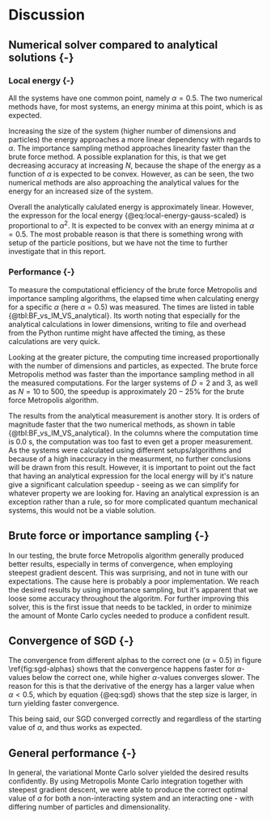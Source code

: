 # Discussion

## Numerical solver compared to analytical solutions {-}

### Local energy {-}

All the systems have one common point, namely $\alpha = 0.5$. The two numerical methods have, for most systems, an energy minima at this point, which is as expected.

Increasing the size of the system (higher number of dimensions and particles) the energy approaches a more linear dependency with regards to $\alpha$. The importance sampling method approaches linearity faster than the brute force method. A possible explanation for this, is that we get decreasing accuracy at increasing $N$, because the shape of the energy as a function of $\alpha$ is expected to be convex. However, as can be seen, the two numerical methods are also approaching the analytical values for the energy for an increased size of the system. 

Overall the analytically calulated energy is approximately linear. However, the expresson for the local energy {@eq:local-energy-gauss-scaled} is proportional to $\alpha^2$. It is expected to be convex with an energy minima at $\alpha = 0.5$. The most probable reason is that there is something wrong with setup of the particle positions, but we have not the time to further investigate that in this report.

### Performance {-}

To measure the computational efficiency of the brute force Metropolis and importance sampling algorithms, the elapsed time when calculating energy for a specific $\alpha$ (here $\alpha = 0.5$) was measured. The times are listed in table {@tbl:BF_vs_IM_VS_analytical}. Its worth noting that especially for the analytical calculations in lower dimensions, writing to file and overhead from the Python runtime might have affected the timing, as these calculations are very quick.
    
Looking at the greater picture, the computing time increased proportionally with the number of dimensions and particles, as expected. The brute force Metropolis method was faster than the importance sampling method in all the measured computations. For the larger systems of $D = 2$ and $3$, as well as $N = 10$ to $500$, the speedup is approximately $20- 25\%$ for the brute force Metropolis algorithm. 

The results from the analytical measurement is another story. It is orders of magnitude faster that the two numerical methods, as shown in table {@tbl:BF_vs_IM_VS_analytical}. In the columns where the computation time is $0.0$ s, the computation was too fast to even get a proper measurement. As the systems were calculated using different setups/algorithms and because of a high inaccuracy in the measurment, no further conclusions will be drawn from this result. However, it is important to point out the fact that having an analytical expression for the local energy will by it's nature give a significant calculation speedup - seeing as we can simplify for whatever property we are looking for. Having an analytical expression is an exception rather than a rule, so for more complicated quantum mechanical systems, this would not be a viable solution.

## Brute force or importance sampling {-}

In our testing, the brute force Metropolis algorithm generally produced better results, especially in terms of convergence, when employing steepest gradient descent. This was surprising, and not in tune with our expectations. The cause here is probably a poor implementation. We reach the desired results by using importance sampling, but it's apparent that we loose some accuracy throughout the algoritm. For further improving this solver, this is the first issue that needs to be tackled, in order to minimize the amount of Monte Carlo cycles needed to produce a confident result.

## Convergence of SGD {-}

The convergence from different alphas to the correct one ($\alpha = 0.5$) in figure \ref{fig:sgd-alphas} shows that the convergence happens faster for $\alpha$-values below the correct one, while higher $\alpha$-values converges slower. The reason for this is that the derivative of the energy has a larger value when $\alpha < 0.5$, which by equation {@eq:sgd} shows that the step size is larger, in turn yielding faster convergence.

This being said, our SGD converged correctly and regardless of the starting value of $\alpha$, and thus works as expected.

## General performance {-}

In general, the variational Monte Carlo solver yielded the desired results confidently. By using Metropolis Monte Carlo integration together with steepest gradient descent, we were able to produce the correct optimal value of $\alpha$ for both a non-interacting system and an interacting one - with differing number of particles and dimensionality.
